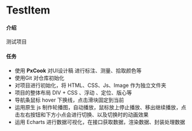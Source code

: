 # TestItem

#### 介绍
测试项目

#### 任务

- 使用 **PxCook** 对UI设计稿 进行标注、测量、拾取颜色等
- 使用Git 对仓库初始化
- 对项目进行初始化，将 HTML、CSS、Js、Image 作为独立文件夹
- 项目的整体布局 DIV + CSS 、浮动 、定位、版心等
- 导航条鼠标 hover 下换线，点击滑块固定到当前
- 运用原生 js 制作轮播图，自动播放，鼠标放上停止播放、移出继续播放，点击左右按钮和下方小点会进行切换、以及切换时的动画效果
- 运用 Echarts 进行数据可视化，在接口获取数据，渲染数据、封装处理数据

